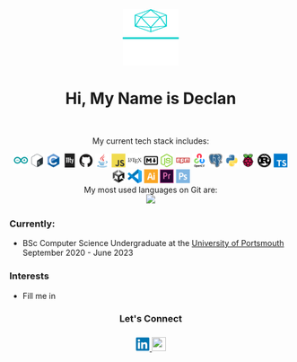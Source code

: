 <!--- Header -->
<div id="header" align="center">
  <div id="logo">
    <a href=""><img width=100 height=100 src="logo-no-background.png"/></a>
   </div>
   <div id="title">
     <h1>Hi, My Name is Declan</h1>
  </div>
</div> 
  
<br/>
<!--- Languages and tools -->
<div align="left">
  <div align="center">

My current tech stack includes:

  <img height="25" width="25" src="https://raw.githubusercontent.com/devicons/devicon/v2.15.1/icons/arduino/arduino-original.svg"/>
  <img height="25" width="25" src="https://raw.githubusercontent.com/devicons/devicon/v2.15.1/icons/bash/bash-original.svg"/>
  <img height="25" width="25" src="https://raw.githubusercontent.com/devicons/devicon/v2.15.1/icons/c/c-original.svg"/>
  <img height="25" width="25" src="https://raw.githubusercontent.com/devicons/devicon/v2.15.1/icons/eleventy/eleventy-original.svg"/>
  <img height="25" width="25" src="https://raw.githubusercontent.com/devicons/devicon/v2.15.1/icons/github/github-original.svg  "/>
  <img height="25" width="25" src="https://raw.githubusercontent.com/devicons/devicon/v2.15.1/icons/java/java-original.svg"/>
  <img height="25" width="25" src="https://raw.githubusercontent.com/devicons/devicon/v2.15.1/icons/javascript/javascript-original.svg"/>
  <img height="25" width="25" src="https://raw.githubusercontent.com/devicons/devicon/v2.15.1/icons/latex/latex-original.svg"/>
  <img height="25" width="25" src="https://raw.githubusercontent.com/devicons/devicon/v2.15.1/icons/markdown/markdown-original.svg"/>
  <img height="25" width="25" src="https://raw.githubusercontent.com/devicons/devicon/v2.15.1/icons/nodejs/nodejs-original.svg"/>
  <img height="25" width="25" src="https://raw.githubusercontent.com/devicons/devicon/v2.15.1/icons/npm/npm-original-wordmark.svg"/>
  <img height="25" width="25" src="https://raw.githubusercontent.com/devicons/devicon/v2.15.1/icons/opencv/opencv-original-wordmark.svg"/>
  <img height="25" width="25" src="https://raw.githubusercontent.com/devicons/devicon/v2.15.1/icons/postgresql/postgresql-original.svg"/>
  <img height="25" width="25" src="https://raw.githubusercontent.com/devicons/devicon/v2.15.1/icons/python/python-original.svg"/>
  <img height="25" width="25" src="https://raw.githubusercontent.com/devicons/devicon/v2.15.1/icons/raspberrypi/raspberrypi-original.svg"/>
  <img height="25" width="25" src="https://raw.githubusercontent.com/devicons/devicon/v2.15.1/icons/rust/rust-plain.svg"/>
  <img height="25" width="25" src="https://raw.githubusercontent.com/devicons/devicon/v2.15.1/icons/typescript/typescript-original.svg"/>
  <img height="25" width="25" src="https://raw.githubusercontent.com/devicons/devicon/v2.15.1/icons/unity/unity-original.svg"/>
  <img height="25" width="25" src="https://raw.githubusercontent.com/devicons/devicon/v2.15.1/icons/vscode/vscode-original.svg"/>
  <img height="25" width="25" src="https://raw.githubusercontent.com/devicons/devicon/master/icons/illustrator/illustrator-plain.svg"/>
  <img height="25" width="25" src="https://raw.githubusercontent.com/devicons/devicon/master/icons/premierepro/premierepro-original.svg"/>
  <img height="25" width="25" src="https://raw.githubusercontent.com/devicons/devicon/master/icons/photoshop/photoshop-plain.svg"/>

  <br/>

  <div id="git-stats">
        My most used languages on Git are:
        <br/>
        <img src= https://github-readme-stats.vercel.app/api/top-langs?username=CoDeReD72&show_icons=true&locale=en&layout=compact&line_height=20&title_color=7A7ADB&icon_color=2234AE&text_color=D3D3D3&bg_color=0,000000,130F40%22%20width=%22375%22%20%20alt=%22%22 />
  </div>
  </div>

</div>

<!--- About me section -->
<div align="left">
  <h3> Currently: </h3>
  <ul>
    <li>
      BSc Computer Science Undergraduate at the <a href="https://www.port.ac.uk/">University of Portsmouth</a> September 2020 - June 2023
    </li>
  </ul>
</div>

<div align="left">
  <h3> Interests </h3>
  <ul>
    <li> Fill me in
  </ul>
</div>

<div id="badges" align="center">
<h3> Let's Connect <h3>
       <a href="https://www.linkedin.com/in/declan-gallagher-932224210/" target=_blank>
         <img height="25" width="25" src="https://raw.githubusercontent.com/devicons/devicon/v2.15.1/icons/linkedin/linkedin-original.svg"   alt="LinkedIn Badge"/
         >
       </a>
       <a href="https://mastodon.social/@CoDeReD72" target=_blank>
        <img height="25" width="25" src="https://www.svgrepo.com/show/330895/mastodon.svg"/>
       </a>
</div>
